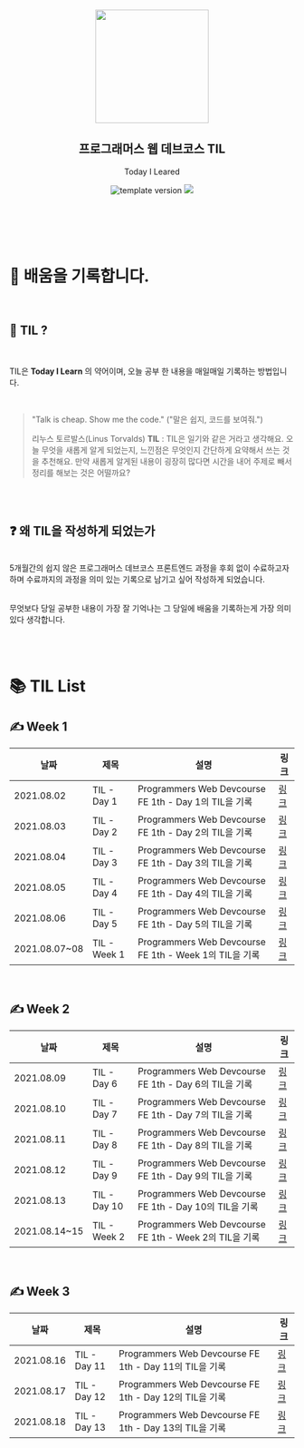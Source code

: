 <br/>
<p align="middle" >
  <img width="200px;" src="./src/images/prgms-logo.png"/>
</p>
<h2 align="middle">프로그래머스 웹 데브코스 TIL</h2>
<p align="middle">Today I Leared</p>
<p align="middle">
  <img src="https://img.shields.io/badge/version-1.0.0-blue?style=flat-square" alt="template version"/>
  <img src="https://img.shields.io/badge/language-md-md.svg?style=flat-square"/>
</p>

<br/>
<br/>
<br/>
<br/>

# 📌 배움을 기록합니다.

<br>

## 📄 TIL ?

<br>

TIL은 <b>Today I Learn</b> 의 약어이며, 오늘 공부 한 내용을 매일매일 기록하는 방법입니다.

<br>

> "Talk is cheap. Show me the code."
> ("말은 쉽지, 코드를 보여줘.")
>
> 리누스 토르발스(Linus Torvalds)
> **TIL** : TIL은 일기와 같은 거라고 생각해요. 오늘 무엇을 새롭게 알게 되었는지, 느낀점은 무엇인지 간단하게 요약해서 쓰는 것을 추천해요. 만약 새롭게 알게된 내용이 굉장히 많다면 시간을 내어 주제로 빼서 정리를 해보는 것은 어떨까요?

<br><br>

## ❓ 왜 TIL을 작성하게 되었는가

<br>
5개월간의 쉽지 않은 프로그래머스 데브코스 프론트엔드 과정을 후회 없이 수료하고자 하며 수료까지의 과정을 의미 있는 기록으로 남기고 싶어  작성하게 되었습니다.
<br><br>

무엇보다 당일 공부한 내용이 가장 잘 기억나는 그 당일에 배움을 기록하는게 가장 의미 있다 생각합니다.

<br><br>

# 📚 TIL List

## ✍ Week 1

| 날짜          | 제목         | 설명                                                   | 링크                                             |
| ------------- | ------------ | ------------------------------------------------------ | ------------------------------------------------ |
| 2021.08.02    | TIL - Day 1  | Programmers Web Devcourse FE 1th - Day 1의 TIL을 기록  | [링크](https://velog.io/@codenmh0822/TIL-Day-1)  |
| 2021.08.03    | TIL - Day 2  | Programmers Web Devcourse FE 1th - Day 2의 TIL을 기록  | [링크](https://velog.io/@codenmh0822/TIL-Day-2)  |
| 2021.08.04    | TIL - Day 3  | Programmers Web Devcourse FE 1th - Day 3의 TIL을 기록  | [링크](https://velog.io/@codenmh0822/TIL-Day-3)  |
| 2021.08.05    | TIL - Day 4  | Programmers Web Devcourse FE 1th - Day 4의 TIL을 기록  | [링크](https://velog.io/@codenmh0822/TIL-Day-4)  |
| 2021.08.06    | TIL - Day 5  | Programmers Web Devcourse FE 1th - Day 5의 TIL을 기록  | [링크](https://velog.io/@codenmh0822/TIL-Day-5)  |
| 2021.08.07~08 | TIL - Week 1 | Programmers Web Devcourse FE 1th - Week 1의 TIL을 기록 | [링크](https://velog.io/@codenmh0822/TIL-Week-1) |

<br>

## ✍ Week 2

| 날짜          | 제목         | 설명                                                   | 링크                                             |
| ------------- | ------------ | ------------------------------------------------------ | ------------------------------------------------ |
| 2021.08.09    | TIL - Day 6  | Programmers Web Devcourse FE 1th - Day 6의 TIL을 기록  | [링크](https://velog.io/@codenmh0822/TIL-Day-6)  |
| 2021.08.10    | TIL - Day 7  | Programmers Web Devcourse FE 1th - Day 7의 TIL을 기록  | [링크](https://velog.io/@codenmh0822/TIL-Day-7)  |
| 2021.08.11    | TIL - Day 8  | Programmers Web Devcourse FE 1th - Day 8의 TIL을 기록  | [링크](https://velog.io/@codenmh0822/TIL-Day-8)  |
| 2021.08.12    | TIL - Day 9  | Programmers Web Devcourse FE 1th - Day 9의 TIL을 기록  | [링크](https://velog.io/@codenmh0822/TIL-Day-9)  |
| 2021.08.13    | TIL - Day 10 | Programmers Web Devcourse FE 1th - Day 10의 TIL을 기록 | [링크](https://velog.io/@codenmh0822/TIL-Day-10) |
| 2021.08.14~15 | TIL - Week 2 | Programmers Web Devcourse FE 1th - Week 2의 TIL을 기록 | [링크](https://velog.io/@codenmh0822/TIL-Week-2) |

<br>

## ✍ Week 3

| 날짜       | 제목         | 설명                                                   | 링크                                             |
| ---------- | ------------ | ------------------------------------------------------ | ------------------------------------------------ |
| 2021.08.16 | TIL - Day 11 | Programmers Web Devcourse FE 1th - Day 11의 TIL을 기록 | [링크](https://velog.io/@codenmh0822/TIL-Day-11) |
| 2021.08.17 | TIL - Day 12 | Programmers Web Devcourse FE 1th - Day 12의 TIL을 기록 | [링크](https://velog.io/@codenmh0822/TIL-Day-12) |
| 2021.08.18 | TIL - Day 13 | Programmers Web Devcourse FE 1th - Day 13의 TIL을 기록 | [링크](https://velog.io/@codenmh0822/TIL-Day-13) |

